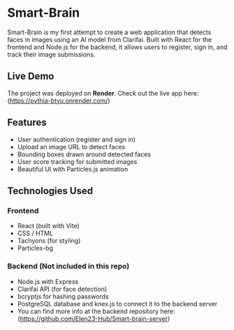 # Smart-Brain

Smart-Brain is my first attempt to create a web application that detects faces in images using an AI model from Clarifai. Built with React for the frontend and Node.js for the backend, it allows users to register, sign in, and track their image submissions.

## Live Demo
The project was deployed on **Render**. Check out the live app here: (https://pythia-btyu.onrender.com/)

## Features
- User authentication (register and sign in)
- Upload an image URL to detect faces
- Bounding boxes drawn around detected faces
- User score tracking for submitted images
- Beautiful UI with Particles.js animation

## Technologies Used
### Frontend
- React (built with Vite)
- CSS / HTML
- Tachyons (for styling)
- Particles-bg

### Backend (Not included in this repo)
- Node.js with Express
- Clarifai API (for face detection)
- bcryptjs for hashing passwords
- PostgreSQL database and knex.js to connect it to the backend server 
- You can find more info at the backend repository here: (https://github.com/Elen23-Hub/Smart-brain-server)
